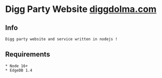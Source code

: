 # Digg Party Website [diggdolma.com](https://diggdolma.com/ "diggdolma.com")

## Info

    Digg party website and service written in nodejs !

## Requirements

    * Node 16+
    * EdgeDB 1.4
